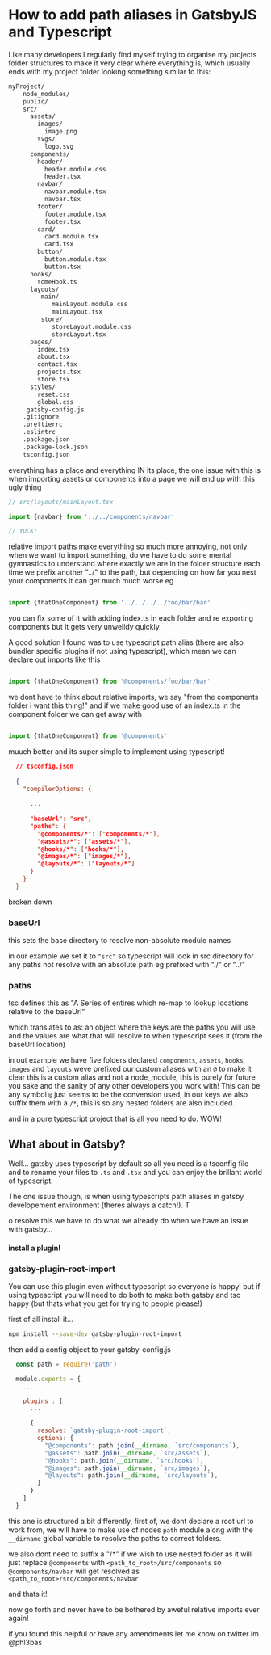 # How to add path aliases in GatsbyJS and Typescript


Like many developers I regularly find myself trying to organise my projects folder structures to make it very clear where everything is, which usually ends with my project folder looking something similar to this:


```bash
myProject/
    node_modules/
    public/
    src/
      assets/
        images/
          image.png
        svgs/
          logo.svg
      components/
        header/
          header.module.css
          header.tsx
        navbar/
          navbar.module.tsx
          navbar.tsx
        footer/
          footer.module.tsx
          footer.tsx
        card/
          card.module.tsx
          card.tsx
        button/
          button.module.tsx
          button.tsx
      hooks/
        someHook.ts
      layouts/
         main/
            mainLayout.module.css
            mainLayout.tsx
         store/
            storeLayout.module.css
            storeLayout.tsx
      pages/
        index.tsx
        about.tsx
        contact.tsx
        projects.tsx
        store.tsx
      styles/
        reset.css
        global.css
     gatsby-config.js
    .gitignore
    .prettierrc
    .eslintrc
    .package.json
    .package-lock.json
    tsconfig.json
```

everything has a place and everything IN its place, the one issue with this is when importing assets or components into a page we will end up with this ugly thing 


```javascript
// src/layouts/mainLayout.tsx

import {navbar} from '../../components/navbar'  

// YUCK!

```

relative import paths make everything so much more annoying, not only when we want to import something, do we have to do some mental gymnastics to understand where exactly we are in the folder structure each time we prefix another "../" to the path, but depending on how far you nest your components it can get much much worse eg


```javascript

import {thatOneComponent} from '../../../../foo/bar/bar'  

```

you can fix some of it with adding index.ts in each folder and re exporting components but it gets very unweildy quickly


A good solution I found was to use typescript path alias (there are also bundler specific plugins if not using typescript), which mean we can declare out imports like this

```javascript

import {thatOneComponent} from '@components/foo/bar/bar'  

```

we dont have to think about relative imports, we say "from the components folder i want this thing!" and if we make good use of an index.ts in the component folder we can get away with

```javascript

import {thatOneComponent} from '@components'  

```

muuch better and its super simple to implement using typescript!

```json
  // tsconfig.json
  
  {
    "compilerOptions: {
      
      ...
      
      "baseUrl": "src",
      "paths": {
        "@components/*": ["components/*"],
        "@assets/*": ["assets/*"],
        "@hooks/*": ["hooks/*"],
        "@images/*": ["images/*"],
        "@layouts/*": ["layouts/*"]
      }
    }
  }

```

broken down

### baseUrl
this sets the base directory to resolve non-absolute module names

in our example we set it to `"src"` so typescript will look in src directory for any paths not resolve with an absolute path eg prefixed with "./" or "../"

### paths 
tsc defines this as "A Series of entires which re-map to lookup locations relative to the baseUrl"

which translates to as: an object where the keys are the paths you will use, and the values are what that will resolve to when typescript sees it (from the baseUrl location)

in out example we have five folders declared `components`, `assets`, `hooks`, `images` and `layouts` weve prefixed our custom aliases with an `@` to make it clear this is a custom alias and not a node_module, this is purely for future you sake and the sanity of any other developers you work with! This can be any symbol `@` just seems to be the convension used, in our keys we also suffix them with a `/*`, this is so any nested folders are also included.

and in a pure typescript project that is all you need to do. WOW!


## What about in Gatsby?

Well... gatsby uses typescript by default so all you need is a tsconfig file and to rename your files to `.ts` and `.tsx` and you can enjoy the brillant world of typescript.

The one issue though,  is when using typescripts path aliases in gatsby developement environment (theres always a catch!). T

o resolve this we have to do what we already do when we have an issue with gatsby...

#### install a plugin!


### gatsby-plugin-root-import

You can use this plugin even without typescript so everyone is happy! but if using typescript you will need to do both to make both gatsby and tsc happy (but thats what you get for trying to people please!)

first of all install it...
```bash
npm install --save-dev gatsby-plugin-root-import
```

then add a config object to your gatsby-config.js
```javascript
  const path = require('path')

  module.exports = {
    ...

    plugins : [
      ...

      {
        resolve: `gatsby-plugin-root-import`,
        options: {
          "@components": path.join(__dirname, `src/components`),
          "@assets": path.join(__dirname, `src/assets`),
          "@hooks": path.join(__dirname, `src/hooks`),
          "@images": path.join(__dirname, `src/images`),
          "@layouts": path.join(__dirname, `src/layouts`),
        }
      }
    ]
  }
```

this one is structured a bit differently, first of, we dont declare a root url to work from, we will have to make use of nodes `path` module along with the `__dirname` global variable to resolve the paths to correct folders.

we also dont need to suffix a "/*" if we wish to use nested folder as it will just replace `@components` with `<path_to_root>/src/components` so `@components/navbar` will get resolved as 
`<path_to_root>/src/components/navbar`

and thats it!

now go forth and never have to be bothered by aweful relative imports ever again!

if you found this helpful or have any amendments let me know on twitter im @phl3bas


